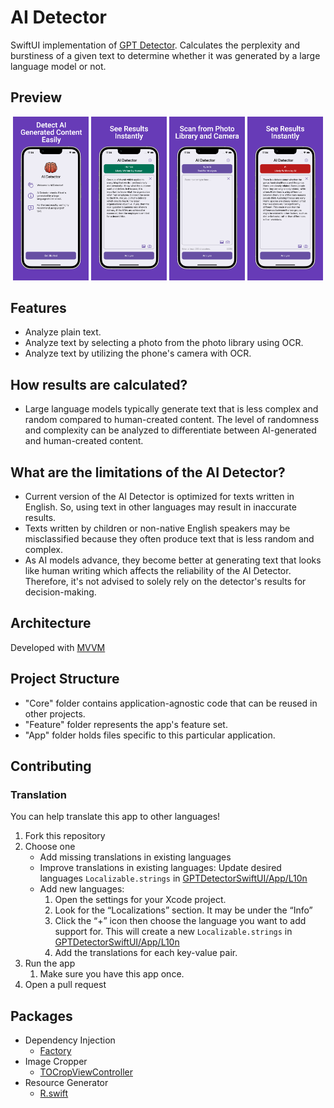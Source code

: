 # AI Detector

SwiftUI implementation of [GPT Detector](https://github.com/cem256/GPT-Detector). Calculates the perplexity and burstiness of a given text to determine whether it was generated by a large language model or not.


## Preview

<p align='center'>
    <img src="Screenshots/ss1.png" width="24%"/>
    <img src="Screenshots/ss2.png" width="24%"/>
    <img src="Screenshots/ss3.png" width="24%"/>
    <img src="Screenshots/ss4.png" width="24%"/>
</p>

## Features

- Analyze plain text.
- Analyze text by selecting a photo from the photo library using OCR.
- Analyze text by utilizing the phone's camera with OCR.

## How results are calculated?

- Large language models typically generate text that is less complex and random compared to human-created content. The level of randomness and complexity can be analyzed to differentiate between AI-generated and human-created content.

## What are the limitations of the AI Detector?

- Current version of the AI Detector is optimized for texts written in English. So, using text in other languages may result in inaccurate results.
- Texts written by children or non-native English speakers may be misclassified because they often produce text that is less random and complex.
- As AI models advance, they become better at generating text that looks like human writing which affects the reliability of the AI Detector. Therefore, it's not advised to solely rely on the detector's results for decision-making.

## Architecture

Developed with [MVVM](https://en.wikipedia.org/wiki/Model%E2%80%93view%E2%80%93viewmodel)

## Project Structure

- "Core" folder contains application-agnostic code that can be reused in other projects.
- "Feature" folder represents the app's feature set.
- "App" folder holds files specific to this particular application.

## Contributing
### Translation
You can help translate this app to other languages!

1. Fork this repository
2. Choose one
    - Add missing translations in existing languages
   - Improve translations in existing languages: Update desired languages `Localizable.strings` in [GPTDetectorSwiftUI/App/L10n][l10n]
   - Add new languages:
     1. Open the settings for your Xcode project.
     2. Look for the “Localizations” section. It may be under the “Info”
     3. Click the “+” icon then choose the language you want to add support for. This will create a new `Localizable.strings` in [GPTDetectorSwiftUI/App/L10n][l10n]
     4. Add the translations for each key-value pair.
3. Run the app
   1. Make sure you have this app once.
4. Open a pull request

[l10n]: https://github.com/cem256/AI-Detector-iOS/tree/master/GPTDetectorSwiftUI/App/L10n

## Packages

- Dependency Injection
  - [Factory](https://github.com/hmlongco/Factory)
- Image Cropper
  - [TOCropViewController](https://github.com/TimOliver/TOCropViewController)
- Resource Generator
  - [R.swift](https://github.com/mac-cain13/R.swift)
